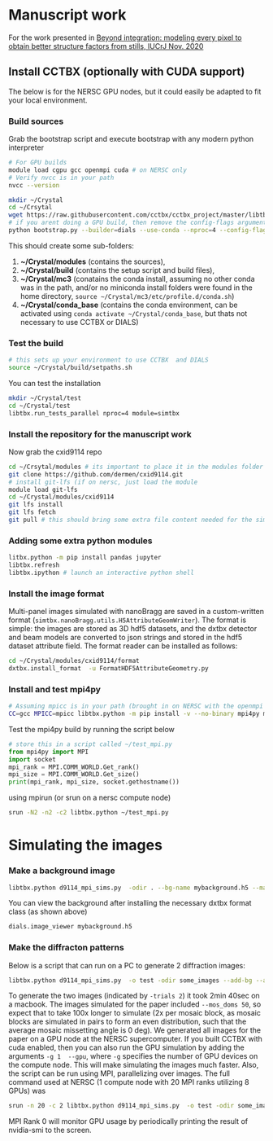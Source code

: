 # Manuscript work

For the work presented in [Beyond integration: modeling every pixel to obtain better structure factors from stills, IUCrJ Nov. 2020](https://doi.org/10.1107/S2052252520013007)


## Install CCTBX (optionally with CUDA support)

The below is for the NERSC GPU nodes, but it could easily be adapted to fit your local environment. 

### Build sources

Grab the bootstrap script and execute bootstrap with any modern python interpreter

```bash
# For GPU builds
module load cgpu gcc openmpi cuda # on NERSC only
# Verify nvcc is in your path
nvcc --version

mkdir ~/Crystal
cd ~/Crsytal
wget https://raw.githubusercontent.com/cctbx/cctbx_project/master/libtbx/auto_build/bootstrap.py
# if you arent doing a GPU build, then remove the config-flags argument
python bootstrap.py --builder=dials --use-conda --nproc=4 --config-flags="--enable_cuda" --python=38
```

This should create some sub-folders: 

1. **~/Crystal/modules** (contains the sources), 
2. **~/Crystal/build** (contains the setup script and build files), 
3. **~/Crystal/mc3** (conatains the conda install, assuming no other conda was in the path, and/or no miniconda install folders were found in the home directory, ```source ~/Crystal/mc3/etc/profile.d/conda.sh```)
4. **~/Crystal/conda_base** (contains the conda environment, can be activated using ```conda activate ~/Crystal/conda_base```, but thats not necessary to use CCTBX or DIALS) 

### Test the build

```bash
# this sets up your environment to use CCTBX  and DIALS
source ~/Crystal/build/setpaths.sh
```

You can test the installation

```bash
mkdir ~/Crystal/test
cd ~/Crystal/test
libtbx.run_tests_parallel nproc=4 module=simtbx
```

### Install the repository for the manuscript work

Now grab the cxid9114 repo

```bash
cd ~/Crsytal/modules # its important to place it in the modules folder
git clone https://github.com/dermen/cxid9114.git
# install git-lfs (if on nersc, just load the module
module load git-lfs
cd ~/Crystal/modules/cxid9114
git lfs install
git lfs fetch
git pull # this should bring some extra file content needed for the simulations
```

### Adding some extra python modules

```bash
litbx.python -m pip install pandas jupyter
libtbx.refresh
libtbx.ipython # launch an interactive python shell
```

### Install the image format

Multi-panel images simulated with nanoBragg are saved in a custom-written format (```simtbx.nanoBragg.utils.H5AttributeGeomWriter```). The format is simple: the images are stored as 3D hdf5 datasets, and the dxtbx detector and beam models are converted to json strings and stored in the hdf5 dataset attribute field. The format reader can be installed as follows:

```bash
cd ~/Crystal/modules/cxid9114/format
dxtbx.install_format  -u FormatHDF5AttributeGeometry.py
```

### Install and test mpi4py

```bash
# Assuming mpicc is in your path (brought in on NERSC with the openmpi module shown above)
CC=gcc MPICC=mpicc libtbx.python -m pip install -v --no-binary mpi4py mpi4py
```

Test the mpi4py build by running the script below

```python
# store this in a script called ~/test_mpi.py
from mpi4py import MPI
import socket
mpi_rank = MPI.COMM_WORLD.Get_rank()
mpi_size = MPI.COMM_WORLD.Get_size()
print(mpi_rank, mpi_size, socket.gethostname())
```

using mpirun (or srun on a nersc compute node)

```bash
srun -N2 -n2 -c2 libtbx.python ~/test_mpi.py
```


# Simulating the images

### Make a background image

```bash
libtbx.python d9114_mpi_sims.py  -odir . --bg-name mybackground.h5 --make-background   --sad 
```

You can view the background after installing the necessary dxtbx format class (as shown above)

```bash
dials.image_viewer mybackground.h5
```

### Make the diffracton patterns

Below is a script that can run on a PC to generate 2 diffraction images:

```bash
libtbx.python d9114_mpi_sims.py  -o test -odir some_images --add-bg --add-noise --profile gauss --bg-name mybackground.h5 -trials 2  --oversample 0 --Ncells 10 --xtal_size_mm 0.00015 --mos_doms 1 --mos_spread_deg 0.01  --saveh5 --readout  --masterscale 1150 --sad --bs7real --masterscalejitter 115
```

To generate the two images (indicated by ```-trials 2```) it took 2min 40sec on a macbook. The images simulated for the paper included ```--mos_doms 50```, so expect that to take 100x longer to simulate (2x per mosaic block, as mosaic blocks are simulated in pairs to form an even distribution, such that the average mosaic missetting angle is 0 deg). We generated all images for the paper on a GPU node at the NERSC supercomputer. If you built CCTBX with cuda enabled, then you can also run the GPU simulation by adding the arguments ```-g 1  --gpu```, where ```-g``` specifies the number of GPU devices on the compute node. This will make simulating the images much faster. Also, the script can be run using MPI, parallelizing over images. The full command used at NERSC (1 compute node with 20 MPI ranks utilizing 8 GPUs) was 

```bash
srun -n 20 -c 2 libtbx.python d9114_mpi_sims.py  -o test -odir some_images --add-bg --add-noise --profile gauss --bg-name mybackground.h5 -trials 2000  --oversample 0 --Ncells 10 --xtal_size_mm 0.00015 --mos_doms 50 --mos_spread_deg 0.01  --saveh5 --readout  --masterscale 1150 --sad --bs7real --masterscalejitter 115 -g 8 --gpu
```

MPI Rank 0 will monitor GPU usage by periodically printing the result of nvidia-smi to the screen.

